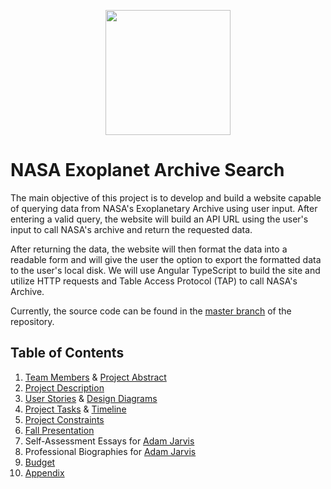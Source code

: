 <p align="center">
	<img src="https://github.com/jarvisar/senior-design/blob/master/src/favicon.ico" width="200px"/>
</p>

# NASA Exoplanet Archive Search

The main objective of this project is to develop and build a website capable of querying data from NASA's Exoplanetary Archive using user input. After entering a valid query, the website will build an API URL using the user's input to call NASA's archive and return the requested data. 

After returning the data, the website will then format the data into a readable form and will give the user the option to export the formatted data to the user's local disk. We will use Angular TypeScript to build the site and utilize HTTP requests and Table Access Protocol (TAP) to call NASA's Archive. 

Currently, the source code can be found in the [master branch](https://github.com/jarvisar/senior-design/blob/master) of the repository.

## Table of Contents
1. [Team Members](./project-description.md) & [Project Abstract](./project-description.md#abstract)
2. [Project Description](./project-description.md)
3. [User Stories](./User_Stories.md) & [Design Diagrams](./design-diagrams)
4. [Project Tasks](./Tasklist.md) & [Timeline](./Timeline.md)
5. [Project Constraints](./Project_Constraints.md)
6. [Fall Presentation](./essays/Presentation.pptx)
7. Self-Assessment Essays for [Adam Jarvis](./essays/JarvisIndividualAssessment.docx)
8. Professional Biographies for [Adam Jarvis](./essays/JarvisProfessionalBiography.md)
9. [Budget](./essays/budget.md)
10. [Appendix](./appendix.md)
